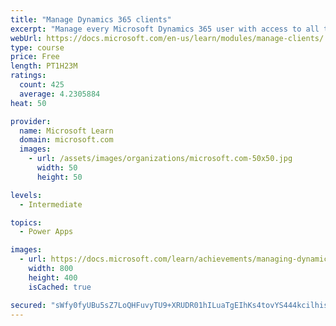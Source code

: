 ```yaml
---
title: "Manage Dynamics 365 clients"
excerpt: "Manage every Microsoft Dynamics 365 user with access to all the functionality and data included on their solution through a client. Let's focus on the pros and cons of every client and best practices when deploying these clients."
webUrl: https://docs.microsoft.com/en-us/learn/modules/manage-clients/
type: course
price: Free
length: PT1H23M
ratings:
  count: 425
  average: 4.2305884
heat: 50

provider:
  name: Microsoft Learn
  domain: microsoft.com
  images:
    - url: /assets/images/organizations/microsoft.com-50x50.jpg
      width: 50
      height: 50

levels:
  - Intermediate

topics:
  - Power Apps

images:
  - url: https://docs.microsoft.com/learn/achievements/managing-dynamics-365-clients-social.png
    width: 800
    height: 400
    isCached: true

secured: "sWfy0fyUBu5sZ7LoQHFuvyTU9+XRUDR01hILuaTgEIhKs4tovYS444kcilhisYV9kdIPztefb5/KevGGlKljPFJQ59k27N5q1tD5rFOkEvOtKXsUbIQoVmwNFfuEmAjy6ogCbjfLLGSj1W6xOdAOC5fyzWc4S6vovY034VxvC8yXf1gWGvVK+mRLAqskRrpvs61+twL2iTLKu52kdlIWLYOw1ZDRUKquoFOImtntSB+XxgFQMG/ILXKxNxQDaPNAxmybeFlW80dbdD7X8IwMB2CkRgCyTCFb7o4CM+UuJvqiXIhLfQt06rWEfxGEv5cM/YCafGEWCKbhd4PWSs78M0DKmsvpTZZUfkkY8qvUbwPj3Im+Hqcjai8rCSNuJKEtGAPOz0/rN8IiOOJrirqsQ0+hXM9DqhbisUqjZwn3nnM=;qnqdpug7YH1mpu6op2wGjw=="
---
```


